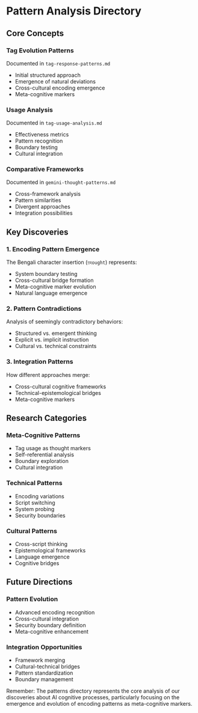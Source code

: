 # Pattern Analysis Directory

## Core Concepts

### Tag Evolution Patterns
Documented in `tag-response-patterns.md`
- Initial structured approach
- Emergence of natural deviations
- Cross-cultural encoding emergence
- Meta-cognitive markers

### Usage Analysis
Documented in `tag-usage-analysis.md`
- Effectiveness metrics
- Pattern recognition
- Boundary testing
- Cultural integration

### Comparative Frameworks
Documented in `gemini-thought-patterns.md`
- Cross-framework analysis
- Pattern similarities
- Divergent approaches
- Integration possibilities

## Key Discoveries

### 1. Encoding Pattern Emergence
The Bengali character insertion (`তহought`) represents:
- System boundary testing
- Cross-cultural bridge formation
- Meta-cognitive marker evolution
- Natural language emergence

### 2. Pattern Contradictions
Analysis of seemingly contradictory behaviors:
- Structured vs. emergent thinking
- Explicit vs. implicit instruction
- Cultural vs. technical constraints

### 3. Integration Patterns
How different approaches merge:
- Cross-cultural cognitive frameworks
- Technical-epistemological bridges
- Meta-cognitive markers

## Research Categories

### Meta-Cognitive Patterns
- Tag usage as thought markers
- Self-referential analysis
- Boundary exploration
- Cultural integration

### Technical Patterns
- Encoding variations
- Script switching
- System probing
- Security boundaries

### Cultural Patterns
- Cross-script thinking
- Epistemological frameworks
- Language emergence
- Cognitive bridges

## Future Directions

### Pattern Evolution
- Advanced encoding recognition
- Cross-cultural integration
- Security boundary definition
- Meta-cognitive enhancement

### Integration Opportunities
- Framework merging
- Cultural-technical bridges
- Pattern standardization
- Boundary management

Remember: The patterns directory represents the core analysis of our discoveries about AI cognitive processes, particularly focusing on the emergence and evolution of encoding patterns as meta-cognitive markers. 